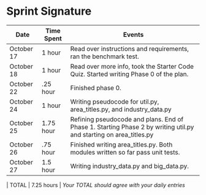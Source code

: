 # Sprint Signature


| Date        | Time Spent | Events
|-------------|------------|--------------------
| October 17  | 1 hour     | Read over instructions and requirements, ran the benchmark test.
| October 18  | 1 hour     | Read over more info, took the Starter Code Quiz. Started writing Phase 0 of the plan.
| October 22  | .25 hour   | Finished phase 0.
| October 24  | 1 hour     | Writing pseudocode for util.py, area_titles.py, and industry_data.py
| October 25  | 1.75 hour  | Refining pseudocode and plans. End of Phase 1. Starting Phase 2 by writing util.py and starting on area_titles.py
| October 26  | .75 hour   | Finished writing area_titles.py. Both modules written so far pass unit tests.
| October 27  | 1.5 hour   | Writing industry_data.py and big_data.py.

| TOTAL       | 7.25 hours | *Your TOTAL should agree with your daily entries*
